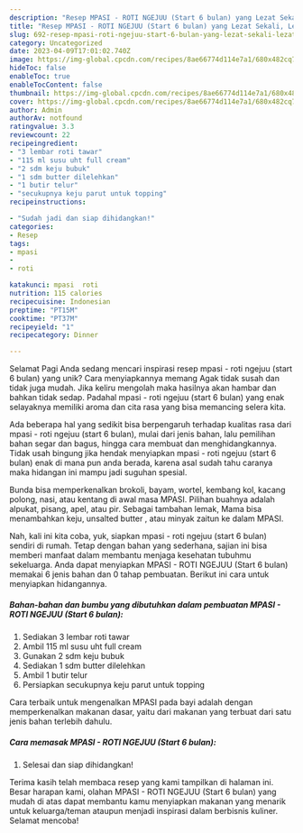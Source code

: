 ```yaml
---
description: "Resep MPASI - ROTI NGEJUU (Start 6 bulan) yang Lezat Sekali, Lezat"
title: "Resep MPASI - ROTI NGEJUU (Start 6 bulan) yang Lezat Sekali, Lezat"
slug: 692-resep-mpasi-roti-ngejuu-start-6-bulan-yang-lezat-sekali-lezat
category: Uncategorized
date: 2023-04-09T17:01:02.740Z
image: https://img-global.cpcdn.com/recipes/8ae66774d114e7a1/680x482cq70/mpasi-roti-ngejuu-start-6-bulan-foto-resep-utama.jpg
hideToc: false
enableToc: true
enableTocContent: false
thumbnail: https://img-global.cpcdn.com/recipes/8ae66774d114e7a1/680x482cq70/mpasi-roti-ngejuu-start-6-bulan-foto-resep-utama.jpg
cover: https://img-global.cpcdn.com/recipes/8ae66774d114e7a1/680x482cq70/mpasi-roti-ngejuu-start-6-bulan-foto-resep-utama.jpg
author: Admin
authorAv: notfound
ratingvalue: 3.3
reviewcount: 22
recipeingredient:
- "3 lembar roti tawar"
- "115 ml susu uht full cream"
- "2 sdm keju bubuk"
- "1 sdm butter dilelehkan"
- "1 butir telur"
- "secukupnya keju parut untuk topping"
recipeinstructions:

- "Sudah jadi dan siap dihidangkan!"
categories:
- Resep
tags:
- mpasi
- 
- roti

katakunci: mpasi  roti 
nutrition: 115 calories
recipecuisine: Indonesian
preptime: "PT15M"
cooktime: "PT37M"
recipeyield: "1"
recipecategory: Dinner

---
```



Selamat Pagi Anda sedang mencari inspirasi resep mpasi - roti ngejuu (start 6 bulan) yang unik? Cara menyiapkannya memang Agak tidak susah dan tidak juga mudah. Jika keliru mengolah maka hasilnya akan hambar dan bahkan tidak sedap. Padahal mpasi - roti ngejuu (start 6 bulan) yang enak selayaknya memiliki aroma dan cita rasa yang bisa memancing selera kita.


Ada beberapa hal yang sedikit bisa berpengaruh terhadap kualitas rasa dari mpasi - roti ngejuu (start 6 bulan), mulai dari jenis bahan, lalu pemilihan bahan segar dan bagus, hingga cara membuat dan menghidangkannya. Tidak usah bingung jika hendak menyiapkan mpasi - roti ngejuu (start 6 bulan) enak di mana pun anda berada, karena asal sudah tahu caranya maka hidangan ini mampu jadi suguhan spesial.

Bunda bisa memperkenalkan brokoli, bayam, wortel, kembang kol, kacang polong, nasi, atau kentang di awal masa MPASI. Pilihan buahnya adalah alpukat, pisang, apel, atau pir. Sebagai tambahan lemak, Mama bisa menambahkan keju, unsalted butter , atau minyak zaitun ke dalam MPASI.


Nah, kali ini kita coba, yuk, siapkan mpasi - roti ngejuu (start 6 bulan) sendiri di rumah. Tetap dengan bahan yang sederhana, sajian ini bisa memberi manfaat dalam membantu menjaga kesehatan tubuhmu sekeluarga. Anda dapat menyiapkan MPASI - ROTI NGEJUU (Start 6 bulan) memakai 6 jenis bahan dan 0 tahap pembuatan. Berikut ini cara untuk menyiapkan hidangannya.

<!--inarticleads1-->

##### Bahan-bahan dan bumbu yang dibutuhkan dalam pembuatan MPASI - ROTI NGEJUU (Start 6 bulan):

1. Sediakan 3 lembar roti tawar
1. Ambil 115 ml susu uht full cream
1. Gunakan 2 sdm keju bubuk
1. Sediakan 1 sdm butter dilelehkan
1. Ambil 1 butir telur
1. Persiapkan secukupnya keju parut untuk topping


Cara terbaik untuk mengenalkan MPASI pada bayi adalah dengan memperkenalkan makanan dasar, yaitu dari makanan yang terbuat dari satu jenis bahan terlebih dahulu. 

<!--inarticleads2-->

##### Cara memasak MPASI - ROTI NGEJUU (Start 6 bulan):


1. Selesai dan siap dihidangkan!



Terima kasih telah membaca resep yang kami tampilkan di halaman ini. Besar harapan kami, olahan MPASI - ROTI NGEJUU (Start 6 bulan) yang mudah di atas dapat membantu kamu menyiapkan makanan yang menarik untuk keluarga/teman ataupun menjadi inspirasi dalam berbisnis kuliner. Selamat mencoba!
